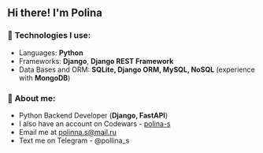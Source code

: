 ## Hi there! I'm Polina

### 📌 **Technologies I use:**
* Languages: **Python**
* Frameworks: **Django**, **Django REST Framework**
* Data Bases and ORM: **SQLite, Django ORM, MySQL, NoSQL** (experience with **MongoDB**)

### 🌱 **About me:**
* Python Backend Developer (**Django, FastAPI**)
* I also have an account on Codewars - [polina-s](https://www.codewars.com/users/polina-s)
* Email me at [polinna.s@mail.ru]()
* Text me on Telegram - @pollina_s
